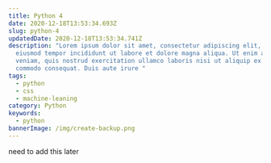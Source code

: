 ```yaml
---
title: Python 4
date: 2020-12-18T13:53:34.693Z
slug: python-4
updatedDate: 2020-12-18T13:53:34.741Z
description: "Lorem ipsum dolor sit amet, consectetur adipiscing elit, sed do
  eiusmod tempor incididunt ut labore et dolore magna aliqua. Ut enim ad minim
  veniam, quis nostrud exercitation ullamco laboris nisi ut aliquip ex ea
  commodo consequat. Duis aute irure "
tags:
  - python
  - css
  - machine-leaning
category: Python
keywords:
  - python
bannerImage: /img/create-backup.png
---
```


need to add this later
